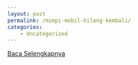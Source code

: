 ```yaml
---
layout: post
permalink: /mimpi-mobil-hilang-kembali/
categories:
    - Uncategorized
---
```


[Baca Selengkapnya](/10)